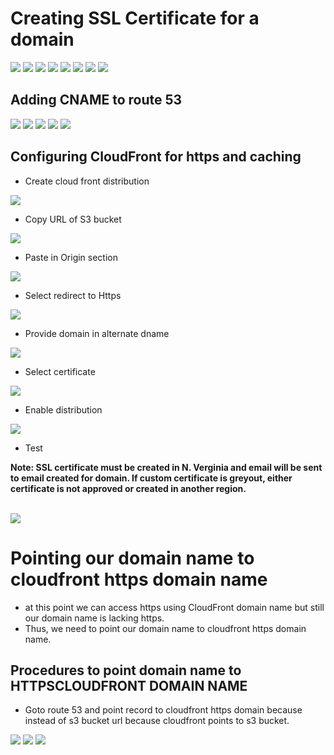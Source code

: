 # Creating SSL Certificate for a domain #
<img src="img/img1.png"/>
<img src="img/img2.png"/>
<img src="img/img3.png"/>
<img src="img/img4.png"/>
<img src="img/img5.png"/>
<img src="img/img6.png"/>
<img src="img/img7.png"/>
<img src="img/img8.png"/>

## Adding CNAME to route 53 ##
<img src="img/img9.png"/>
<img src="img/img10.png"/>
<img src="img/img11.png"/>
<img src="img/img12.png"/>
<img src="img/img13.png"/>

## Configuring CloudFront for https and caching ##
- Create cloud front distribution 
<img src="img/img14.png"/>

- Copy URL of S3 bucket 
<img src="img/img15.png"/>

- Paste in Origin section 
<img src="img/img16.png"/>

- Select redirect to Https 
<img src="img/img17.png"/>

- Provide domain in alternate dname 
<img src="img/img18.png"/>

- Select certificate
<img src="img/img19.png"/>

- Enable distribution
<img src="img/img20.png"/>

- Test 

<b><p>Note: SSL certificate must be created in N. Verginia and email will be sent to email created for domain. If custom certificate is greyout, either certificate is not approved or created in another region.</b>
<br/>
<br/>

<img src="img/img21.png"/>

# Pointing our domain name to cloudfront https domain name #
- at this point we can access https using CloudFront domain name but still our domain name is lacking https.
- Thus, we need to point our domain name to cloudfront https domain name.

## Procedures to point domain name to HTTPSCLOUDFRONT DOMAIN NAME ##
- Goto route 53 and point record to cloudfront https domain because instead of s3 bucket url because cloudfront points to s3 bucket.

<img src="img/img22.PNG"/>
<img src="img/img23.PNG"/>
<img src="img/img24.PNG"/>
